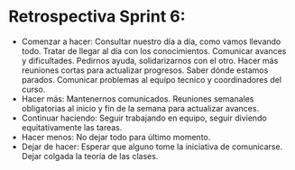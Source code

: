 
# Retrospectiva Sprint 6:


- Comenzar a hacer: Consultar nuestro día a día, como vamos llevando todo. Tratar de llegar al día con los conocimientos. Comunicar avances y dificultades. Pedirnos ayuda, solidarizarnos con el otro. Hacer más reuniones cortas para actualizar progresos. Saber dónde estamos parados. Comunicar problemas al equipo tecnico y coordinadores del curso.
- Hacer más: Mantenernos comunicados. Reuniones semanales obligatorias al inicio y fin de la semana para actualizar avances.
- Continuar haciendo: Seguir trabajando en equipo, seguir diviendo equitativamente las tareas. 
- Hacer menos: No dejar todo para último momento.
- Dejar de hacer: Esperar que alguno tome la iniciativa de comunicarse. Dejar colgada la teoría de las clases.

